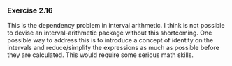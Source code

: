 ### Exercise 2.16
This is the dependency problem in interval arithmetic. I think is not possible to devise an interval-arithmetic package without this shortcoming. One possible way to address this is to introduce a concept of identity on the intervals and reduce/simplify the expressions as much as possible before they are calculated. This would require some serious math skills.

